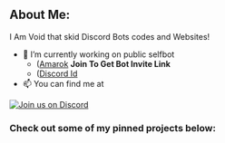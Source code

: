## About Me:

I Am Void that skid Discord Bots codes and Websites!
- 🔭 I’m currently working on public selfbot
  - ([Amarok](https://discord.gg/5U6yTjV2UC) **Join To Get Bot Invite Link**
  - ([Discord Id](https://discord.com/users/1182729156077813811)
- 📫 You can find me at 

[![Join us on Discord](https://invidget.switchblade.xyz/5U6yTjV2UC?theme=dark)](https://discord.gg/5U6yTjV2UC)

### Check out some of my pinned projects below:
